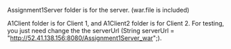 Assignment1Server folder is for the server. (war.file is included)

A1Client folder is for Client 1, and A1Client2 folder is for Client 2. For testing, you just need change the the serverUrl (String serverUrl = "http://52.41.138.156:8080/Assignment1Server_war";).
